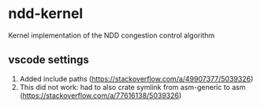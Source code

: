 # ndd-kernel
Kernel implementation of the NDD congestion control algorithm

## vscode settings
1. Added include paths (https://stackoverflow.com/a/49907377/5039326)
2. This did not work: had to also crate symlink from asm-generic to asm
   (https://stackoverflow.com/a/77616138/5039326)
